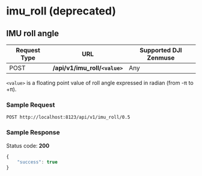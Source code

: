 imu_roll (deprecated)
=====================

IMU roll angle
--------------

Request Type | URL | Supported DJI Zenmuse
-------------|-----|------------------------
POST | **/api/v1/imu_roll/`<value>`** | Any

`<value>` is a floating point value of roll angle expressed in radian (from -π to +π).

### Sample Request

```http
POST http://localhost:8123/api/v1/imu_roll/0.5
```

### Sample Response

Status code: **200**

```javascript
{
    "success": true
}
```

